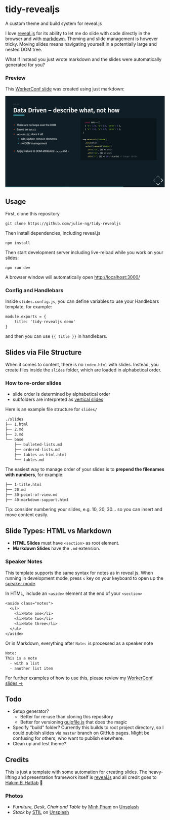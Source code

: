 # tidy-revealjs

A custom theme and build system for reveal.js

I love [reveal.js](https://github.com/hakimel/reveal.js) for its ability to let me do slide with code directly in the browser and with [markdown](https://github.com/hakimel/reveal.js/#markdown). Theming and slide management is however tricky. Moving slides means navigating yourself in a potentially large and nested DOM tree.

What if instead you just wrote markdown and the slides were automatically generated for you?

### Preview

This [WorkerConf slide](https://github.com/julie-ng/workerconf-slides) was created using just markdown:

![Preview](./preview.png)

## Usage

First, clone this repository

```
git clone https://github.com/julie-ng/tidy-revealjs
```

Then install dependencies, including reveal.js

```
npm install
```

Then start development server including live-reload while you work on your slides:

```
npm run dev
```

A browser window will automatically open [http://localhost:3000/](http://localhost:3000/)

### Config and Handlebars

Inside `slides.config.js`, you can define variables to use your Handlebars template, for example:

```
module.exports = {
	title: 'tidy-revealjs demo'
}
```

and then you can use `{{ title }}` in handlebars.

## Slides via File Structure  

When it comes to content, there is no `index.html` with slides. Instead, you create files inside the `slides` folder, which are loaded in alphabetical order.

### How to re-order slides

- slide order is determined by alphabetical order
- subfolders are interpreted as [vertical slides](https://github.com/hakimel/reveal.js/#vertical-slide-navigation)

Here is an example file structure for `slides/`

```
./slides
├── 1.html
├── 2.md
├── 3.md
└── base
    ├── bulleted-lists.md
    ├── ordered-lists.md
    ├── tables-as-html.html
    └── tables.md
```

The easiest way to manage order of your slides is to **prepend the filenames with numbers**, for example:

```
├── 1-title.html
├── 20.md
├── 30-point-of-view.md
├── 40-markdown-support.html
```

Tip: consider numbering your slides, e.g. 10, 20, 30… so you can insert and move content easily.

## Slide Types: HTML vs Markdown

- **HTML Slides** must have `<section>` as root element.
- **Markdown Slides** have the `.md` extension.

### Speaker Notes

This template supports the same syntax for notes as in reveal js. When running in development mode, press `s` key on your keyboard to open up the [speaker mode](https://github.com/hakimel/reveal.js#speaker-notes).

In HTML, include an `<aside>` element at the end of your `<section>`

```
<aside class="notes">
  <ul>
    <li>Note one</li>
    <li>Note two</li>
    <li>Note three</li>
  </ul>
</aside>
```

Or in Markdown, everything after `Note:` is processed as a speaker note

```
Note:
This is a note
  - with a list
  - another list item
```

For further examples of how to use this, please review my [WorkerConf slides &rarr;](https://github.com/julie-ng/workerconf-slides)

## Todo

- Setup generator?
  - Better for re-use than cloning this repository
  - Better for versioning [gulpfile.js](./gulpfile.js) that does the magic
- Specify "build" folder? Currently this builds to root project directory, so I could publish slides via `master` branch on GitHub pages. Might be confusing for others, who want to publish elsewhere.
- Clean up and test theme?

## Credits

This is just a template with some automation for creating slides. The heavy-lifting and presentation framework itself is [reveal.js](https://github.com/hakimel/reveal.js) and all credit goes to [Hakim El Hattab](https://github.com/hakimel) 👏

### Photos
- _Furniture, Desk, Chair and Table_ by [Minh Pham](https://unsplash.com/@minhphamdesign) on [Unsplash](https://unsplash.com/)
- _Stack_ by [STIL](https://unsplash.com/@stilclassics) on [Unsplash](https://unsplash.com/)

